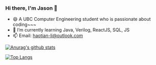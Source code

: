 ### Hi there, I'm Jason 👋

- 😄 A UBC Computer Engineering student who is passionate about coding~~~
- 🌱 I’m currently learning Java, Verilog, ReactJS, SQL, JS
- 📫 Email: haotian-li@outlook.com


[![Anurag's github stats](https://github-readme-stats.vercel.app/api?username=JasonLi-9933&show_icons=true)](https://github.com/anuraghazra/github-readme-stats)

[![Top Langs](https://github-readme-stats.vercel.app/api/top-langs/?username=JasonLi-9933&layout=compact)](https://github.com/anuraghazra/github-readme-stats)
